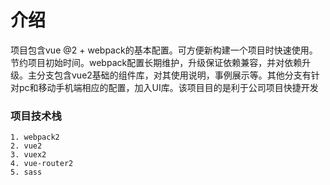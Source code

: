 # 介绍

项目包含vue @2 + webpack的基本配置。可方便新构建一个项目时快速使用。节约项目初始时间。webpack配置长期维护，升级保证依赖兼容，并对依赖升级。主分支包含vue2基础的组件库，对其使用说明，事例展示等。其他分支有针对pc和移动手机端相应的配置，加入UI库。该项目目的是利于公司项目快捷开发

### 项目技术栈

```
1. webpack2
2. vue2
3. vuex2
4. vue-router2
5. sass
```



